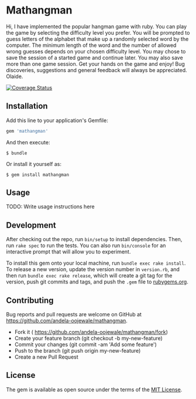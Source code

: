 # Mathangman

Hi,
I have implemented the popular hangman game with ruby. You can play the game by selecting the difficulty level you prefer.
You will be prompted to guess letters of the alphabet that make up a randomly selected word by the computer. The minimum length of the word and the number of allowed wrong guesses depends on your chosen difficulty level. You may chose to save the session of a started game and continue later. You may also save more than one game session.
Get your hands on the game and enjoy! Bug discoveries, suggestions and general feedback will always be appreciated.
Olaide.

[![Coverage Status](https://coveralls.io/repos/andela-oojewale/mathangman/badge.svg?branch=refactored2&service=github)](https://coveralls.io/github/andela-oojewale/mathangman?branch=refactored2)

## Installation

Add this line to your application's Gemfile:

```ruby
gem 'mathangman'
```

And then execute:

    $ bundle

Or install it yourself as:

    $ gem install mathangman

## Usage

TODO: Write usage instructions here

## Development

After checking out the repo, run `bin/setup` to install dependencies. Then, run `rake spec` to run the tests. You can also run `bin/console` for an interactive prompt that will allow you to experiment.

To install this gem onto your local machine, run `bundle exec rake install`. To release a new version, update the version number in `version.rb`, and then run `bundle exec rake release`, which will create a git tag for the version, push git commits and tags, and push the `.gem` file to [rubygems.org](https://rubygems.org).

## Contributing

Bug reports and pull requests are welcome on GitHub at https://github.com/andela-oojewale/mathangman.

* Fork it ( https://github.com/andela-oojewale/mathangman/fork)
* Create your feature branch (git checkout -b my-new-feature)
* Commit your changes (git commit -am 'Add some feature')
* Push to the branch (git push origin my-new-feature)
* Create a new Pull Request


## License

The gem is available as open source under the terms of the [MIT License](http://opensource.org/licenses/MIT).

